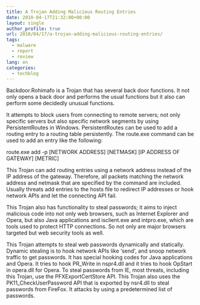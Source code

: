```yaml
---
title: A Trojan Adding Malicious Routing Entries
date: 2010-04-17T21:32:00+00:00
layout: single
author_profile: true
url: 2010/04/17/a-trojan-adding-malicious-routing-entries/
tags:
  - malware
  - report
  - review
lang: en
categories: 
  - techblog
---
```

Backdoor.Rohimafo is a Trojan that has several back door functions. It not only opens a back door and performs the usual functions but it also can perform some decidedly unusual functions.

It attempts to block users from connecting to remote servers; not only specific servers but also specific network segments by using PersistentRoutes in Windows. PersistentRoutes can be used to add a routing entry to a routing table persistently. The route.exe command can be used to add an entry like the following:

route.exe add -p \[NETWORK ADDRESS\] \[NETMASK\] \[IP ADDRESS OF GATEWAY\] \[METRIC\]

This Trojan can add routing entries using a network address instead of the IP address of the gateway. Therefore, all packets matching the network address and netmask that are specified by the command are included. Usually threats add entries to the hosts file to redirect IP addresses or hook network APIs and let the connecting API fail.

This Trojan also has functionality to steal passwords; it aims to inject malicious code into not only web browsers, such as Internet Explorer and Opera, but also Java applications and isclient.exe and intpro.exe, which are tools used to protect HTTP connections. So not only are major browsers targeted but web security tools as well.

This Trojan attempts to steal web passwords dynamically and statically. Dynamic stealing is to hook network APIs like &#8216;send', and snoop network traffic to get passwords. It has special hooking codes for Java applications and Opera. It tries to hook PR\_Write in nspr4.dll and it tries to hook OpStart in opera.dll for Opera. To steal passwords from IE, most threats, including this Trojan, use the PFXExportCertStore API. This Trojan also uses the PK11\_CheckUserPassword API that is exported by nsr4.dll to steal passwords from FireFox. It attacks by using a predetermined list of passwords.